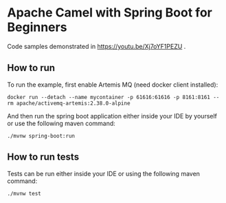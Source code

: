 # Apache Camel with Spring Boot for Beginners
Code samples demonstrated in https://youtu.be/Xj7oYF1PEZU .

## How to run
To run the example, first enable Artemis MQ (need docker client installed):
```shell script
docker run --detach --name mycontainer -p 61616:61616 -p 8161:8161 --rm apache/activemq-artemis:2.38.0-alpine
```
And then run the spring boot application either inside your IDE by yourself or use the following maven command:
```shell script
./mvnw spring-boot:run
```

## How to run tests
Tests can be run either inside your IDE or using the following maven command:
```shell script
./mvnw test
```
